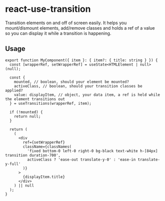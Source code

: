 # react-use-transition

Transition elements on and off of screen easily. It helps you mount/dismount elements, add/remove classes and holds a ref of a value so you can display it while a transition is happening.

## Usage

```tsx
export function MyComponent({ item }: { item?: { title: string } }) {
  const [wrapperRef, setWrapperRef] = useState<HTMLElement | null>(null);

  const {
    mounted, // boolean, should your element be mounted?
    activeClass, // boolean, should your transition classes be applied?
    value: displayItem, // object, your data item, a ref is held while the element transitions out
  } = useTransitions(wrapperRef, item);

  if (!mounted) {
    return null;
  }

  return (
    (
      <div
        ref={setWrapperRef}
        className={classNames(
          'fixed bottom-0 left-0 right-0 bg-black text-white h-[84px] transition duration-700',
          activeClass ? 'ease-out translate-y-0' : 'ease-in translate-y-full'
        )}
      >
        {displayItem.title}
      </div>
    ) || null
  );
}
```
